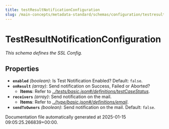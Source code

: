 ```yaml
---
title: testResultNotificationConfiguration
slug: /main-concepts/metadata-standard/schemas/configuration/testresultnotificationconfiguration
---
```


# TestResultNotificationConfiguration

*This schema defines the SSL Config.*

## Properties

- **`enabled`** *(boolean)*: Is Test Notification Enabled? Default: `false`.
- **`onResult`** *(array)*: Send notification on Success, Failed or Aborted?
  - **Items**: Refer to *[../tests/basic.json#/definitions/testCaseStatus](#/tests/basic.json#/definitions/testCaseStatus)*.
- **`receivers`** *(array)*: Send notification on the mail.
  - **Items**: Refer to *[../type/basic.json#/definitions/email](#/type/basic.json#/definitions/email)*.
- **`sendToOwners`** *(boolean)*: Send notification on the mail. Default: `false`.


Documentation file automatically generated at 2025-01-15 09:05:25.266839+00:00.
